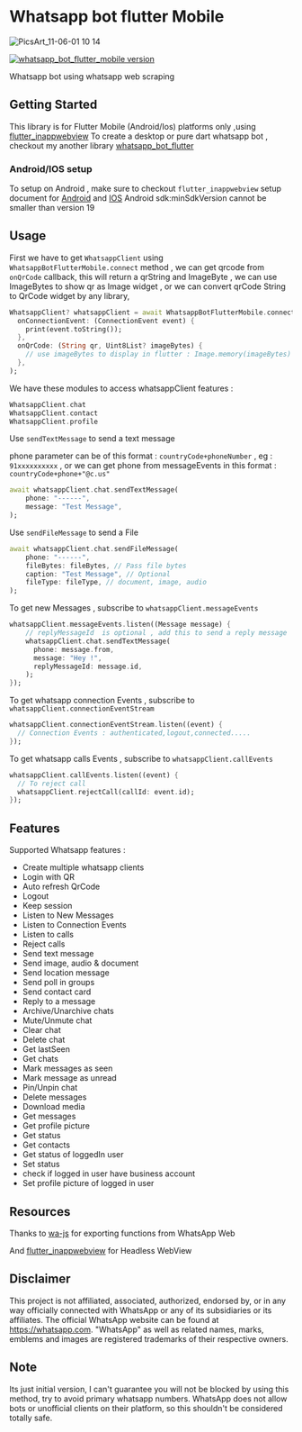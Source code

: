 # Whatsapp bot flutter Mobile

![PicsArt_11-06-01 10 14](https://user-images.githubusercontent.com/59526499/200159656-aa778efd-7947-4c82-998f-2ae0804237a3.png)

[![whatsapp_bot_flutter_mobile version](https://img.shields.io/pub/v/whatsapp_bot_flutter?label=whatsapp_bot_flutter)](https://pub.dev/packages/whatsapp_bot_flutter_mobile)

Whatsapp bot using whatsapp web scraping

## Getting Started

This library is for Flutter Mobile (Android/Ios) platforms only ,using [flutter_inappwebview](https://pub.dev/packages/flutter_inappwebview)
To create a desktop or pure dart whatsapp bot , checkout my another library [whatsapp_bot_flutter](https://pub.dev/packages/whatsapp_bot_flutter)

### Android/IOS setup

To setup on Android , make sure to checkout `flutter_inappwebview` setup document for [Android](https://inappwebview.dev/docs/intro#setup-android) and [IOS](https://inappwebview.dev/docs/intro#setup-ios)
Android sdk:minSdkVersion cannot be smaller than version 19

## Usage

First we have to get `WhatsappClient` using `WhatsappBotFlutterMobile.connect` method , we can get qrcode from `onQrCode` callback, this will return a qrString and ImageByte , we can use ImageBytes to show qr as Image widget , or we can convert qrCode String to QrCode widget by any library,

```dart
WhatsappClient? whatsappClient = await WhatsappBotFlutterMobile.connect(
  onConnectionEvent: (ConnectionEvent event) {
    print(event.toString());
  },
  onQrCode: (String qr, Uint8List? imageBytes) {
    // use imageBytes to display in flutter : Image.memory(imageBytes)
  },
);
```

We have these modules to access whatsappClient features :

```dart
WhatsappClient.chat
WhatsappClient.contact
WhatsappClient.profile
```

Use `sendTextMessage` to send a text message

phone parameter can be of this format : `countryCode+phoneNumber` , eg : `91xxxxxxxxxx` , or we can get phone from messageEvents in this format : `countryCode+phone+"@c.us"`

```dart
await whatsappClient.chat.sendTextMessage(
    phone: "------",
    message: "Test Message",
);
```

Use `sendFileMessage` to send a File

```dart
await whatsappClient.chat.sendFileMessage(
    phone: "------",
    fileBytes: fileBytes, // Pass file bytes
    caption: "Test Message", // Optional
    fileType: fileType, // document, image, audio
);
```

To get new Messages , subscribe to `whatsappClient.messageEvents`

```dart
whatsappClient.messageEvents.listen((Message message) {
    // replyMessageId  is optional , add this to send a reply message
    whatsappClient.chat.sendTextMessage(
      phone: message.from,
      message: "Hey !",
      replyMessageId: message.id,
    );
});
```

To get whatsapp connection Events , subscribe to `whatsappClient.connectionEventStream`

```dart
whatsappClient.connectionEventStream.listen((event) {
  // Connection Events : authenticated,logout,connected.....
});
```

To get whatsapp calls Events , subscribe to `whatsappClient.callEvents`

```dart
whatsappClient.callEvents.listen((event) {
  // To reject call
  whatsappClient.rejectCall(callId: event.id);
});
```

## Features

Supported Whatsapp features :

- Create multiple whatsapp clients
- Login with QR
- Auto refresh QrCode
- Logout
- Keep session
- Listen to New Messages
- Listen to Connection Events
- Listen to calls
- Reject calls
- Send text message
- Send image, audio & document
- Send location message
- Send poll in groups
- Send contact card
- Reply to a message
- Archive/Unarchive chats
- Mute/Unmute chat
- Clear chat
- Delete chat
- Get lastSeen
- Get chats
- Mark messages as seen
- Mark message as unread
- Pin/Unpin chat
- Delete messages
- Download media
- Get messages
- Get profile picture
- Get status
- Get contacts
- Get status of loggedIn user
- Set status
- check if logged in user have business account
- Set profile picture of logged in user

## Resources

Thanks to [wa-js](https://github.com/wppconnect-team/wa-js) for exporting functions from WhatsApp Web

And [flutter_inappwebview](https://pub.dev/packages/flutter_inappwebview) for Headless WebView

## Disclaimer

This project is not affiliated, associated, authorized, endorsed by, or in any way officially connected with WhatsApp or any of its subsidiaries or its affiliates. The official WhatsApp website can be found at https://whatsapp.com. "WhatsApp" as well as related names, marks, emblems and images are registered trademarks of their respective owners.

## Note

Its just initial version, I can't guarantee you will not be blocked by using this method, try to avoid primary whatsapp numbers. WhatsApp does not allow bots or unofficial clients on their platform, so this shouldn't be considered totally safe.
